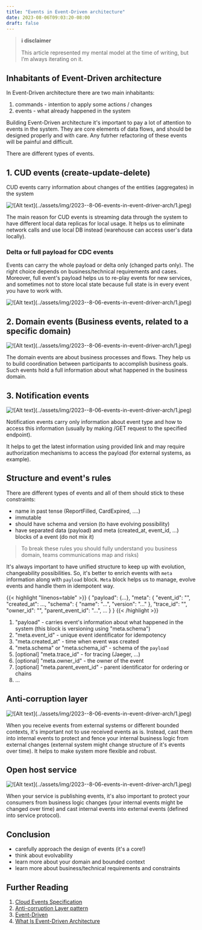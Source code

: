 ```yaml
---
title: "Events in Event-Driven architecture"
date: 2023-08-06T09:03:20-08:00
draft: false
---
```


> **ℹ️ disclaimer**
>
> This article represented my mental model at the time of writing, but I’m always iterating on it.

## Inhabitants of Event-Driven architecture

In Event-Driven architecture there are two main inhabitants:
1. commands - intention to apply some actions / changes
2. events - what already happened in the system

Building Event-Driven architecture it's important to pay a lot of attention to events in the system.
They are core elements of data flows, and should be designed properly and with care. Any futrher refactoring of these events will be painful and difficult.

There are different types of events.

## 1. CUD events (create-update-delete)

CUD events carry information about changes of the entities (aggregates) in the system

![!\[Alt text\](../assets/img/2023--8-06-events-in-event-driver-arch/1.jpeg)](/1/1.jpeg)

The main reason for CUD events is streaming data through the system to have different local data replicas for local usage. It helps us to eliminate network calls and use local DB instead (warehouse can access user's data locally).

### Delta or full payload for CDC events

Events can carry the whole payload or delta only (changed parts only). The right choice depends on business/technical requirements and cases. Moreover, full event's payload helps us to re-play events for new services, and sometimes not to store local state because full state is in every event you have to work with.

![!\[Alt text\](../assets/img/2023--8-06-events-in-event-driver-arch/1.jpeg)](/1/3.jpg)

## 2. Domain events (Business events, related to a specific domain)

![!\[Alt text\](../assets/img/2023--8-06-events-in-event-driver-arch/1.jpeg)](/1/2.jpg)

The domain events are about business processes and flows. They help us to build coordination between participants to accomplish business goals. Such events hold a full information about what happened in the business domain.

## 3. Notification events

![!\[Alt text\](../assets/img/2023--8-06-events-in-event-driver-arch/1.jpeg)](/1/4.jpg)

Notification events carry only information about event type and how to access this information (usually by making /GET request to the specified endpoint).

It helps to get the latest information using provided link and may require authorization mechanisms to access the payload (for external systems, as example).

## Structure and event's rules

There are different types of events and all of them should stick to these constraints:
 - name in past tense (ReportFilled, CardExpired, ....)
 - immutable
 - should have schema and version (to have evolving possibility)
 - have separated data (payload) and meta (created_at, event_id, ...) blocks of a event (do not mix it)

> To break these rules you should fully understand you business domain, teams communications map and risks)

It's always important to have unified structure to keep up with evolution, changeability possibilities. So, it's better to enrich events with `meta` information along with `payload` block. `Meta` block helps us to manage, evolve events and handle them in idempotent way.

{{< highlight "linenos=table" >}}
{
  "payload": {...},
  "meta": {
    "event_id": "",
    "created_at": ...,
    "schema": {
      "name": "...",
      "version": "..."
    },
    "trace_id": "",
    "owner_id": "",
    "parent_event_id": "...",
    ...
  }
}
{{< /highlight >}}

1. "payload" - carries event's information about what happened in the system (this block is versioning using "meta.schema")
2. "meta.event_id" - unique event identificator for idempotency
3. "meta.created_at" - time when event was created
4. "meta.schema" or "meta.schema_id" - schema of the `payload`
5. [optional] "meta.trace_id" - for tracing (Jaeger, ...)
6. [optional] "meta.owner_id" - the owner of the event
7. [optional] "meta.parent_event_id" - parent identificator for ordering or chains
8. ...

## Anti-corruption layer

![!\[Alt text\](../assets/img/2023--8-06-events-in-event-driver-arch/1.jpeg)](/1/5.jpg)

When you receive events from external systems or different bounded contexts, it's important not to use received events as is.
Instead, cast them into internal events to protect and fence your internal business logic from external changes (external system might change structure of it's events over time). It helps to make system more flexible and robust.

## Open host service

![!\[Alt text\](../assets/img/2023--8-06-events-in-event-driver-arch/1.jpeg)](/1/6.jpg)

When your service is publishing events, it's also important to protect your consumers from business logic changes (your internal events might be changed over time) and cast internal events into external events (defined into service protocol).

## Conclusion
- carefully approach the design of events (it's a core!)
- think about evolvability
- learn more about your domain and bounded context
- learn more about business/technical requirements and constraints


## Further Reading
1. [Cloud Events Specification](https://cloudevents.io)
2. [Anti-corruption Layer pattern](https://learn.microsoft.com/en-us/azure/architecture/patterns/anti-corruption-layer)
3. [Event-Driven](https://martinfowler.com/articles/201701-event-driven.html)
4. [What Is Event-Driven Architecture](https://blog.hubspot.com/website/event-driven-architecture#:~:text=Event%2Ddriven%20architecture%20(EDA),share%20information%20and%20accomplish%20tasks.)
